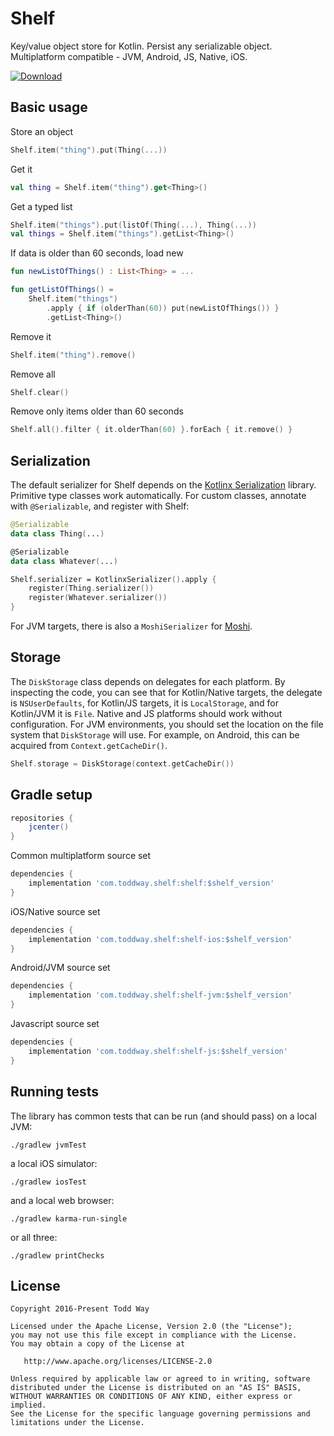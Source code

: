 # Shelf
Key/value object store for Kotlin. Persist any serializable object.  Multiplatform compatible - JVM, Android, JS, Native, iOS.

[ ![Download](https://api.bintray.com/packages/toddway/maven/shelf/images/download.svg) ](https://bintray.com/toddway/maven/shelf/_latestVersion)

## Basic usage

Store an object
```kotlin
Shelf.item("thing").put(Thing(...))
```

Get it
```kotlin
val thing = Shelf.item("thing").get<Thing>()
```

Get a typed list
```kotlin
Shelf.item("things").put(listOf(Thing(...), Thing(...))
val things = Shelf.item("things").getList<Thing>()
```

If data is older than 60 seconds, load new
```kotlin
fun newListOfThings() : List<Thing> = ...

fun getListOfThings() =
    Shelf.item("things")
        .apply { if (olderThan(60)) put(newListOfThings()) }
        .getList<Thing>()
```

Remove it
```kotlin
Shelf.item("thing").remove()
```

Remove all
```kotlin
Shelf.clear()
```

Remove only items older than 60 seconds
```kotlin
Shelf.all().filter { it.olderThan(60) }.forEach { it.remove() }
```


## Serialization
The default serializer for Shelf depends on the [Kotlinx Serialization](https://github.com/Kotlin/kotlinx.serialization) library.
Primitive type classes work automatically.
For custom classes, annotate with `@Serializable`, and register with Shelf:
```kotlin
@Serializable
data class Thing(...)

@Serializable
data class Whatever(...)

Shelf.serializer = KotlinxSerializer().apply {
    register(Thing.serializer())
    register(Whatever.serializer())
}
```

For JVM targets, there is also a `MoshiSerializer` for [Moshi](https://github.com/square/moshi).

## Storage
The `DiskStorage` class depends on delegates for each platform.
By inspecting the code, you can see that
for Kotlin/Native targets, the delegate is `NSUserDefaults`,
for Kotlin/JS targets, it is `LocalStorage`,
and for Kotlin/JVM it is `File`.
Native and JS platforms should work without configuration.
For JVM environments, you should set the location on the file system that `DiskStorage` will use.
For example, on Android, this can be acquired from `Context.getCacheDir()`.

```kotlin
Shelf.storage = DiskStorage(context.getCacheDir())
```



## Gradle setup

```groovy
repositories {
    jcenter()
}
```    

Common multiplatform source set
```groovy
dependencies {
    implementation 'com.toddway.shelf:shelf:$shelf_version'
}
```

iOS/Native source set
```groovy
dependencies {
    implementation 'com.toddway.shelf:shelf-ios:$shelf_version'
}
```

Android/JVM source set
```groovy
dependencies {
    implementation 'com.toddway.shelf:shelf-jvm:$shelf_version'
}
```

Javascript source set
```groovy
dependencies {
    implementation 'com.toddway.shelf:shelf-js:$shelf_version'
}
```



## Running tests
The library has common tests that can be run (and should pass) on a local JVM:

```
./gradlew jvmTest
```
 
a local iOS simulator:
```
./gradlew iosTest
```
  
and a local web browser:
```
./gradlew karma-run-single
```
or all three:
```
./gradlew printChecks
```

License
-------

    Copyright 2016-Present Todd Way

    Licensed under the Apache License, Version 2.0 (the "License");
    you may not use this file except in compliance with the License.
    You may obtain a copy of the License at

       http://www.apache.org/licenses/LICENSE-2.0

    Unless required by applicable law or agreed to in writing, software
    distributed under the License is distributed on an "AS IS" BASIS,
    WITHOUT WARRANTIES OR CONDITIONS OF ANY KIND, either express or implied.
    See the License for the specific language governing permissions and
    limitations under the License.